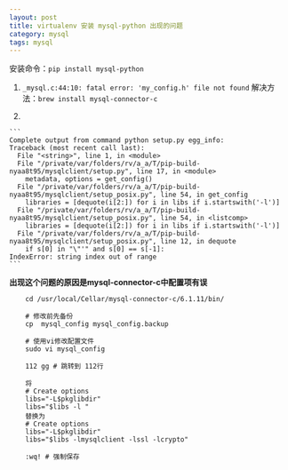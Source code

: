 ```yaml
---
layout: post
title: virtualenv 安装 mysql-python 出现的问题
category: mysql
tags: mysql
---
```


安装命令：`pip install mysql-python`


1. `_mysql.c:44:10: fatal error: 'my_config.h' file not found`
     解决方法：`brew install mysql-connector-c`

2. 

    ```
    Complete output from command python setup.py egg_info:
    Traceback (most recent call last):
      File "<string>", line 1, in <module>
      File "/private/var/folders/rv/a_a/T/pip-build-nyaa8t95/mysqlclient/setup.py", line 17, in <module>
        metadata, options = get_config()
      File "/private/var/folders/rv/a_a/T/pip-build-nyaa8t95/mysqlclient/setup_posix.py", line 54, in get_config
        libraries = [dequote(i[2:]) for i in libs if i.startswith('-l')]
      File "/private/var/folders/rv/a_a/T/pip-build-nyaa8t95/mysqlclient/setup_posix.py", line 54, in <listcomp>
        libraries = [dequote(i[2:]) for i in libs if i.startswith('-l')]
      File "/private/var/folders/rv/a_a/T/pip-build-nyaa8t95/mysqlclient/setup_posix.py", line 12, in dequote
        if s[0] in "\"'" and s[0] == s[-1]:
    IndexError: string index out of range
    ```

    

**出现这个问题的原因是mysql-connector-c中配置项有误**

```
	cd /usr/local/Cellar/mysql-connector-c/6.1.11/bin/

	# 修改前先备份
	cp  mysql_config mysql_config.backup
	
	# 使用vi修改配置文件
	sudo vi mysql_config
	
	112 gg # 跳转到 112行
	
	将
    # Create options 
    libs="-L$pkglibdir"
    libs="$libs -l "
    替换为
    # Create options 
    libs="-L$pkglibdir"
    libs="$libs -lmysqlclient -lssl -lcrypto"
    
    :wq! # 强制保存
```

